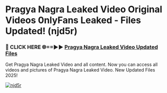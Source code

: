 # Pragya Nagra Leaked Video Original Videos 0nlyFans Leaked - Files Updated! (njd5r)

<h3>🔴 CLICK HERE 🌐==►► <a href="https://tinyurl.com/3hn5wdd3" rel="nofollow">Pragya Nagra Leaked Video Updated Files</a></h3>

Get Pragya Nagra Leaked Video and all content. Now you can access all videos and pictures of Pragya Nagra Leaked Video. New Updated Files 2025!

[![njd5r](https://i.imgur.com/4HnBqBT.gif)](https://tinyurl.com/3hn5wdd3)
